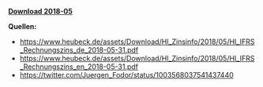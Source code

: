 [**Download 2018-05**](https://downgit.github.io/#/home?url=https://github.com/GeorgGoldbach/Zinsarchiv/tree/master/2018-05)

**Quellen:**
* https://www.heubeck.de/assets/Download/HI_Zinsinfo/2018/05/HI_IFRS_Rechnungszins_de_2018-05-31.pdf
* https://www.heubeck.de/assets/Download/HI_Zinsinfo/2018/05/HI_IFRS_Rechnungszins_en_2018-05-31.pdf
* https://twitter.com/Juergen_Fodor/status/1003568037541437440
